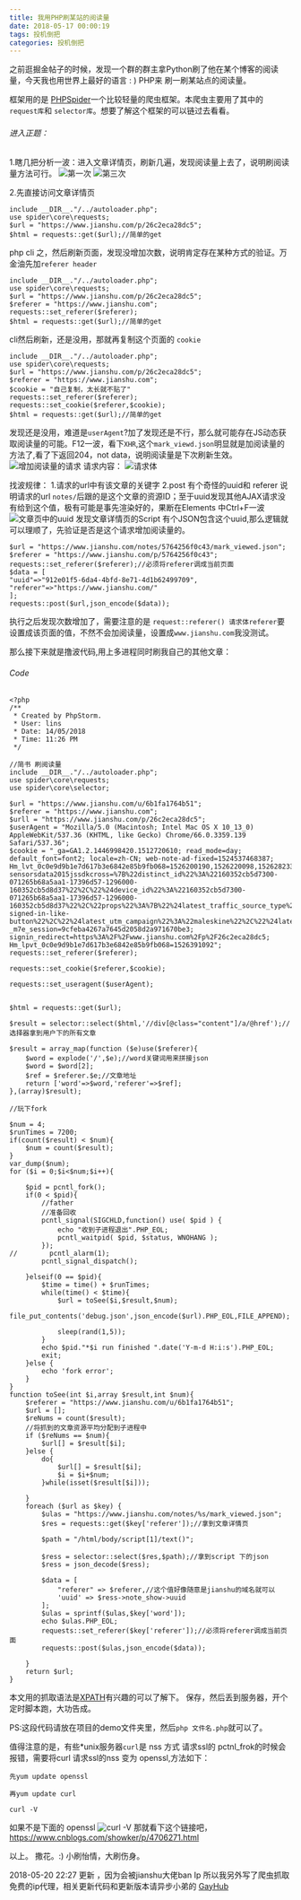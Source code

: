 ```yaml
---
title: 我用PHP刷某站的阅读量
date: 2018-05-17 00:00:19
tags: 投机倒把
categories: 投机倒把
---
```


之前逛掘金帖子的时候，发现一个群的群主拿Python刷了他在某个博客的阅读量，今天我也用世界上最好的语言 : ) PHP来 刷一刷某站点的阅读量。

框架用的是 [PHPSpider](https://github.com/owner888/phpspider)一个比较轻量的爬虫框架。本爬虫主要用了其中的 ```request库```和 ```selector库```。想要了解这个框架的可以链过去看看。

<!-- more -->

###### 进入正题：

1.瞎几把分析一波：进入文章详情页，刷新几遍，发现阅读量上去了，说明刷阅读量方法可行。
![第一次](https://upload-images.jianshu.io/upload_images/7393873-44261b7a2aaf10db.png?imageMogr2/auto-orient/strip%7CimageView2/2/w/520)
![第三次](https://upload-images.jianshu.io/upload_images/7393873-24d4fad4ea0777cc.png?imageMogr2/auto-orient/strip%7CimageView2/2/w/520)

2.先直接访问文章详情页
```
include __DIR__."/../autoloader.php";
use spider\core\requests;
$url = "https://www.jianshu.com/p/26c2eca28dc5";
$html = requests::get($url);//简单的get
```
php cli 之，然后刷新页面，发现没增加次数，说明肯定存在某种方式的验证。万金油先加```referer header```

```
include __DIR__."/../autoloader.php";
use spider\core\requests;
$url = "https://www.jianshu.com/p/26c2eca28dc5";
$referer = "https://www.jianshu.com";
requests::set_referer($referer);
$html = requests::get($url);//简单的get
```
cli然后刷新，还是没用，那就再复制这个页面的 ```cookie```
```
include __DIR__."/../autoloader.php";
use spider\core\requests;
$url = "https://www.jianshu.com/p/26c2eca28dc5";
$referer = "https://www.jianshu.com";
$cookie = "自己复制，太长就不贴了"
requests::set_referer($referer);
requests::set_cookie($referer,$cookie);
$html = requests::get($url);//简单的get
```
发现还是没用，难道是```userAgent```?加了发现还是不行，那么就可能存在JS动态获取阅读量的可能。F12一波，看下```XHR```,这个```mark_viewd.json```明显就是加阅读量的方法了,看了下返回204，not data，说明阅读量是下次刷新生效。
![增加阅读量的请求](https://upload-images.jianshu.io/upload_images/7393873-b8f629fb87ee4000.png?imageMogr2/auto-orient/strip%7CimageView2/2/w/520)
请求内容：
![请求体](https://upload-images.jianshu.io/upload_images/7393873-da85b3d69d924f36.png?imageMogr2/auto-orient/strip%7CimageView2/2/w/520)

找波规律：
1.请求的url中有该文章的关键字
2.post 有个奇怪的uuid和 referer
说明请求的url ```notes/```后跟的是这个文章的资源ID；至于uuid发现其他AJAX请求没有给到这个值，极有可能是事先渲染好的，果断在Elements 中Ctrl+F一波
![文章页中的uuid](https://upload-images.jianshu.io/upload_images/7393873-82ecbc67e0b7e471.png?imageMogr2/auto-orient/strip%7CimageView2/2/w/520)
发现文章详情页的Script 有个JSON包含这个uuid,那么逻辑就可以理顺了，先验证是否是这个请求增加阅读量的。
```
$url = "https://www.jianshu.com/notes/5764256f0c43/mark_viewed.json";
$referer = "https://www.jianshu.com/p/5764256f0c43";
requests::set_referer($referer);//必须将referer调成当前页面
$data = [
"uuid"=>"912e01f5-6da4-4bfd-8e71-4d1b62499709",
"referer"=>"https://www.jianshu.com/"
];
requests::post($url,json_encode($data));
```
执行之后发现次数增加了，需要注意的是 ```request::referer() 请求体referer```要设置成该页面的值，不然不会加阅读量，设置成```www.jianshu.com```我没测试。

那么接下来就是撸波代码,用上多进程同时刷我自己的其他文章：
###### Code
```
<?php
/**
 * Created by PhpStorm.
 * User: lins
 * Date: 14/05/2018
 * Time: 11:26 PM
 */

//简书 刷阅读量
include __DIR__."/../autoloader.php";
use spider\core\requests;
use spider\core\selector;

$url = "https://www.jianshu.com/u/6b1fa1764b51";
$referer = "https://www.jianshu.com";
$urll = "https://www.jianshu.com/p/26c2eca28dc5";
$userAgent = "Mozilla/5.0 (Macintosh; Intel Mac OS X 10_13_0) AppleWebKit/537.36 (KHTML, like Gecko) Chrome/66.0.3359.139 Safari/537.36";
$cookie = "_ga=GA1.2.1446998420.1512720610; read_mode=day; default_font=font2; locale=zh-CN; web-note-ad-fixed=1524537468387; Hm_lvt_0c0e9d9b1e7d617b3e6842e85b9fb068=1526200190,1526220098,1526282339,1526312631; sensorsdata2015jssdkcross=%7B%22distinct_id%22%3A%22160352cb5d7300-071265b68a5aa1-17396d57-1296000-160352cb5d8d37%22%2C%22%24device_id%22%3A%22160352cb5d7300-071265b68a5aa1-17396d57-1296000-160352cb5d8d37%22%2C%22props%22%3A%7B%22%24latest_traffic_source_type%22%3A%22%E8%87%AA%E7%84%B6%E6%90%9C%E7%B4%A2%E6%B5%81%E9%87%8F%22%2C%22%24latest_referrer%22%3A%22https%3A%2F%2Fwww.google.co.jp%2F%22%2C%22%24latest_referrer_host%22%3A%22www.google.co.jp%22%2C%22%24latest_search_keyword%22%3A%22%E6%9C%AA%E5%8F%96%E5%88%B0%E5%80%BC%22%2C%22%24latest_utm_source%22%3A%22desktop%22%2C%22%24latest_utm_medium%22%3A%22not-signed-in-like-button%22%2C%22%24latest_utm_campaign%22%3A%22maleskine%22%2C%22%24latest_utm_content%22%3A%22note%22%7D%2C%22first_id%22%3A%22%22%7D; _m7e_session=9cfeba4267a7645d2058d2a971670be3; signin_redirect=https%3A%2F%2Fwww.jianshu.com%2Fp%2F26c2eca28dc5; Hm_lpvt_0c0e9d9b1e7d617b3e6842e85b9fb068=1526391092";
requests::set_referer($referer);

requests::set_cookie($referer,$cookie);

requests::set_useragent($userAgent);


$html = requests::get($url);

$result = selector::select($html,'//div[@class="content"]/a/@href');//选择器拿到用户下的所有文章

$result = array_map(function ($e)use($referer){
    $word = explode('/',$e);//word关键词用来拼接json
    $word = $word[2];
    $ref = $referer.$e;//文章地址
    return ['word'=>$word,'referer'=>$ref];
},(array)$result);

//玩下fork

$num = 4;
$runTimes = 7200;
if(count($result) < $num){
    $num = count($result);
}
var_dump($num);
for ($i = 0;$i<$num;$i++){

    $pid = pcntl_fork();
    if(0 < $pid){
        //father
        //准备回收
        pcntl_signal(SIGCHLD,function() use( $pid ) {
            echo "收到子进程退出".PHP_EOL;
            pcntl_waitpid( $pid, $status, WNOHANG );
        });
//        pcntl_alarm(1);
        pcntl_signal_dispatch();

    }elseif(0 == $pid){
        $time = time() + $runTimes;
        while(time() < $time){
            $url = toSee($i,$result,$num);
            file_put_contents('debug.json',json_encode($url).PHP_EOL,FILE_APPEND);

            sleep(rand(1,5));
        }
        echo $pid."*$i run finished ".date('Y-m-d H:i:s').PHP_EOL;
        exit;
    }else {
        echo 'fork error';
    }
}
function toSee(int $i,array $result,int $num){
    $referer = "https://www.jianshu.com/u/6b1fa1764b51";
    $url = [];
    $reNums = count($result);
    //将抓到的文章资源平均分配到子进程中
    if ($reNums == $num){
        $url[] = $result[$i];
    }else {
        do{
            $url[] = $result[$i];
            $i = $i+$num;
        }while(isset($result[$i]));

    }
    foreach ($url as $key) {
        $ulas = "https://www.jianshu.com/notes/%s/mark_viewed.json";
        $res = requests::get($key['referer']);//拿到文章详情页

        $path = "/html/body/script[1]/text()";

        $ress = selector::select($res,$path);//拿到script 下的json
        $ress = json_decode($ress);

        $data = [
            "referer" => $referer,//这个值好像随意是jianshu的域名就可以
            'uuid' => $ress->note_show->uuid
        ];
        $ulas = sprintf($ulas,$key['word']);
        echo $ulas.PHP_EOL;
        requests::set_referer($key['referer']);//必须将referer调成当前页面
        requests::post($ulas,json_encode($data));
    
    }
    return $url;
}
```
本文用的抓取语法是[XPATH](http://www.w3school.com.cn/xpath/xpath_syntax.asp)有兴趣的可以了解下。
保存，然后丢到服务器，开个定时脚本跑，大功告成。

PS:这段代码请放在项目的demo文件夹里，然后```php 文件名.php```就可以了。

值得注意的是，有些*unix服务器```curl```是 nss 方式 请求ssl的 pctnl_frok的时候会报错，需要将curl 请求ssl的nss 变为 openssl,方法如下：
```
先yum update openssl

再yum update curl

curl -V 
```
如果不是下面的 openssl 
![curl -V](https://upload-images.jianshu.io/upload_images/7393873-56b30ad8a587c043.png?imageMogr2/auto-orient/strip%7CimageView2/2/w/520)
那就看下这个链接吧，
https://www.cnblogs.com/showker/p/4706271.html

以上。
撒花。:)
小刷怡情，大刷伤身。

2018-05-20 22:27 更新 ，因为会被jianshu大佬ban Ip 所以我另外写了爬虫抓取免费的ip代理，相关更新代码和更新版本请异步小弟的  [GayHub](https://github.com/LinsVert/Spider)


